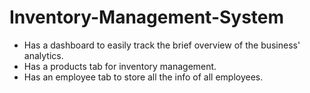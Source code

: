 # Inventory-Management-System
- Has a dashboard to easily track the brief overview of the business' analytics.
- Has a products tab for inventory management.
- Has an employee tab to store all the info of all employees.
